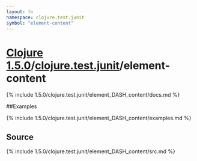 ```yaml
---
layout: fn
namespace: clojure.test.junit
symbol: "element-content"
---
```


# [Clojure 1.5.0](../../)/[clojure.test.junit](../)/element-content

{% include 1.5.0/clojure.test.junit/element_DASH_content/docs.md %}

##Examples

{% include 1.5.0/clojure.test.junit/element_DASH_content/examples.md %}
## Source
{% include 1.5.0/clojure.test.junit/element_DASH_content/src.md %}

